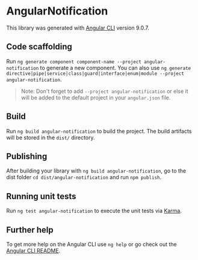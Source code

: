 # AngularNotification

This library was generated with [Angular CLI](https://github.com/angular/angular-cli) version 9.0.7.

## Code scaffolding

Run `ng generate component component-name --project angular-notification` to generate a new component. You can also use `ng generate directive|pipe|service|class|guard|interface|enum|module --project angular-notification`.
> Note: Don't forget to add `--project angular-notification` or else it will be added to the default project in your `angular.json` file. 

## Build

Run `ng build angular-notification` to build the project. The build artifacts will be stored in the `dist/` directory.

## Publishing

After building your library with `ng build angular-notification`, go to the dist folder `cd dist/angular-notification` and run `npm publish`.

## Running unit tests

Run `ng test angular-notification` to execute the unit tests via [Karma](https://karma-runner.github.io).

## Further help

To get more help on the Angular CLI use `ng help` or go check out the [Angular CLI README](https://github.com/angular/angular-cli/blob/master/README.md).
